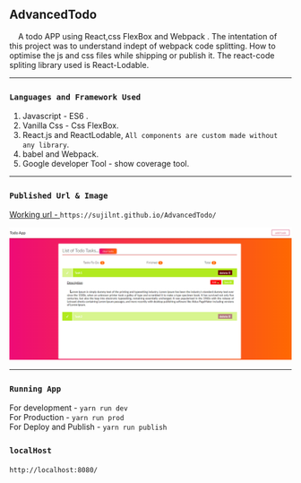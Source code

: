   ## AdvancedTodo
  &nbsp; &nbsp; A todo APP using React,css FlexBox and Webpack . The intentation of this project was to understand indept of webpack code splitting. 
  How to optimise the js and css files while shipping or publish it. The react-code spliting library used is React-Lodable.  
  
 <hr/>
 
 ### `Languages and Framework Used`<br/>
  1) Javascript - ES6 . <br/>
  2) Vanilla Css - Css FlexBox. <br/>
  3) React.js and ReactLodable, `All components are custom made without any library`.  <br/>
  4) babel and Webpack. <br/>
  5) Google developer Tool -  show coverage tool.

<hr/> 

### `Published Url & Image`
<a href="https://sujilnt.github.io/AdvancedTodo/" >Working url - </a> `https://sujilnt.github.io/AdvancedTodo/` <br/>

![alt text](https://github.com/sujilnt/AdvancedTodo/blob/master/assets/AdvancedTodo.PNG)

 <hr/>
  

### `Running App`
For development - `yarn run dev` <br/>
For Production - `yarn run prod` <br/>
For Deploy and Publish - `yarn run publish`

### `localHost` 
`http://localhost:8080/`
